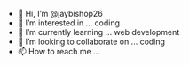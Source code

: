 - 👋 Hi, I’m @jaybishop26
- 👀 I’m interested in ... coding
- 🌱 I’m currently learning ... web development
- 💞️ I’m looking to collaborate on ... coding 
- 📫 How to reach me ...

<!---
jaybishop26/jaybishop26 is a ✨ special ✨ repository because its `README.md` (this file) appears on your GitHub profile.
You can click the Preview link to take a look at your changes.
--->
